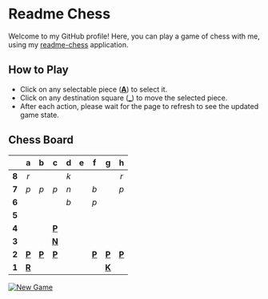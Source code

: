 # Readme Chess

Welcome to my GitHub profile! Here, you can play a game of chess with me, using my [readme-chess](https://github.com/grim-kalman/readme-chess) application.

## How to Play

- Click on any selectable piece ([**A**]()) to select it.
- Click on any destination square ([**_**]()) to move the selected piece.
- After each action, please wait for the page to refresh to see the updated game state.

## Chess Board
|     |  a  |  b  |  c  |  d  |  e  |  f  |  g  |  h  |
|:---:|:---:|:---:|:---:|:---:|:---:|:---:|:---:|:---:|
|  **8**  |  _r_  |     |     |  _k_  |     |     |     |  _r_  |
|  **7**  |  _p_  |  _p_  |  _p_  |  _n_  |     |  _b_  |     |  _p_  |
|  **6**  |     |     |     |  _b_  |     |  _p_  |     |     |
|  **5**  |     |     |     |     |     |     |     |     |
|  **4**  |     |     |  [**P**](https://rust-readme-chess.duckdns.org/select?square=c4)  |     |     |     |     |     |
|  **3**  |     |     |  [**N**](https://rust-readme-chess.duckdns.org/select?square=c3)  |     |     |     |     |     |
|  **2**  |  [**P**](https://rust-readme-chess.duckdns.org/select?square=a2)  |  [**P**](https://rust-readme-chess.duckdns.org/select?square=b2)  |  [**P**](https://github.com/grim-kalman)  |     |     |  [**P**](https://rust-readme-chess.duckdns.org/select?square=f2)  |  [**P**](https://rust-readme-chess.duckdns.org/select?square=g2)  |  [**P**](https://rust-readme-chess.duckdns.org/select?square=h2)  |
|  **1**  |  [**R**](https://rust-readme-chess.duckdns.org/select?square=a1)  |     |     |     |     |     |  [**K**](https://rust-readme-chess.duckdns.org/select?square=g1)  |     |

[![New Game](https://img.shields.io/badge/New_Game-4CAF50)](https://rust-readme-chess.duckdns.org/new)